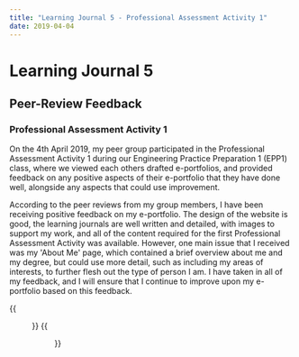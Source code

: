 ```yaml
---
title: "Learning Journal 5 - Professional Assessment Activity 1"
date: 2019-04-04
---
```


# Learning Journal 5
## Peer-Review Feedback
### Professional Assessment Activity 1

On the 4th April 2019, my peer group participated in the Professional Assessment Activity 1 during our Engineering Practice Preparation 1 (EPP1) class, where we viewed each others drafted e-portfolios, and
provided feedback on any positive aspects of their e-portfolio that they have done well, alongside any aspects that could use improvement.

According to the peer reviews from my group members, I have been receiving positive feedback on my e-portfolio. The design of the website is good, the learning journals are well written and detailed, with images
to support my work, and all of the content required for the first Professional Assessment Activity was available. However, one main issue that I received was my 'About Me' page, which contained a brief overview
about me and my degree, but could use more detail, such as including my areas of interests, to further flesh out the type of person I am. I have taken in all of my feedback, and I will ensure that I continue
to improve upon my e-portfolio based on this feedback.

{{<figure src="/img/renz_feedback.png" caption="e-portfolio feedback I received from a member of my peer review group." alt="e-portfolio feedback 1.">}}
{{<figure src="/img/chen_feedback.jpg" caption="e-portfolio feedback I recieved from another member of my peer review group." alt="e-portfolio feedback 2.">}}
